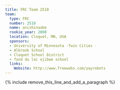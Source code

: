 ```yaml
---
title: FRC Team 2510
team:
  type: FRC
  number: 2510
  name: anishinaabe
  rookie_year: 2008
  location: Cloquet, MN, USA
  sponsors:
  - University of Minnesota -Twin Cities -
  - Albrook School
  - Cloquet School District
  - fond du lac ojibwe school
  links:
    Website: http://www.freewebs.com/yayrobots
---
```


{% include remove_this_line_and_add_a_paragraph %}